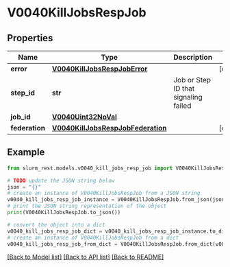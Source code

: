 # V0040KillJobsRespJob


## Properties

Name | Type | Description | Notes
------------ | ------------- | ------------- | -------------
**error** | [**V0040KillJobsRespJobError**](V0040KillJobsRespJobError.md) |  | [optional] 
**step_id** | **str** | Job or Step ID that signaling failed | 
**job_id** | [**V0040Uint32NoVal**](V0040Uint32NoVal.md) |  | 
**federation** | [**V0040KillJobsRespJobFederation**](V0040KillJobsRespJobFederation.md) |  | [optional] 

## Example

```python
from slurm_rest.models.v0040_kill_jobs_resp_job import V0040KillJobsRespJob

# TODO update the JSON string below
json = "{}"
# create an instance of V0040KillJobsRespJob from a JSON string
v0040_kill_jobs_resp_job_instance = V0040KillJobsRespJob.from_json(json)
# print the JSON string representation of the object
print(V0040KillJobsRespJob.to_json())

# convert the object into a dict
v0040_kill_jobs_resp_job_dict = v0040_kill_jobs_resp_job_instance.to_dict()
# create an instance of V0040KillJobsRespJob from a dict
v0040_kill_jobs_resp_job_from_dict = V0040KillJobsRespJob.from_dict(v0040_kill_jobs_resp_job_dict)
```
[[Back to Model list]](../README.md#documentation-for-models) [[Back to API list]](../README.md#documentation-for-api-endpoints) [[Back to README]](../README.md)


